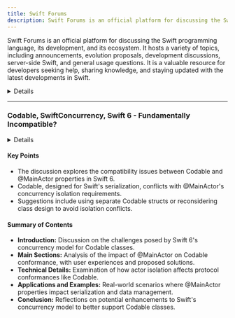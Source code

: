```yaml
---
title: Swift Forums
description: Swift Forums is an official platform for discussing the Swift programming language, its development, and its ecosystem. It hosts a variety of topics, including announcements, evolution proposals, development discussions, server-side Swift, and general usage questions. It is a valuable resource for developers seeking help, sharing knowledge, and staying updated with the latest developments in Swift.
---
```


Swift Forums is an official platform for discussing the Swift programming language, its development, and its ecosystem. It hosts a variety of topics, including announcements, evolution proposals, development discussions, server-side Swift, and general usage questions. It is a valuable resource for developers seeking help, sharing knowledge, and staying updated with the latest developments in Swift.

<details>
**URL:** https://forums.swift.org

**Authors:** `Swift Community`

**Complexity Levels:**
   - **Beginner:** 30%
   - **Intermediate:** 40%
   - **Advanced:** 30%

**Frequency of Posting:** Daily

**Types of Content:**
   - **Discussions:** 50% (General discussions and Q&A)
   - **Announcements:** 20% (Updates on Swift releases and project news)
   - **Development:** 30% (Proposals, server-side development, and related projects)

**Additional Features:**
   - **Guidelines:** Community guidelines for participation.
   - **Documentation:** Links to official Swift documentation.
   - **Community Showcase:** Announcements of Swift-related content and projects.
</details>

<LinkCard title="Visit Swift Forums" href="https://forums.swift.org/" />

---

### Codable, SwiftConcurrency, Swift 6 - Fundamentally Incompatible?

<details>

**URL:** https://forums.swift.org/t/codable-swiftconcurrency-swift-6-fundamentally-incompatible/73114

**Published:** July 11, 2024  
**Last Updated:** July 16, 2024

**Authors:** N/A

**Tags:**  
`concurrency`, `foundation`, `swift 6`, `protocols`

</details>

#### Key Points
- The discussion explores the compatibility issues between Codable and @MainActor properties in Swift 6.
- Codable, designed for Swift's serialization, conflicts with @MainActor's concurrency isolation requirements.
- Suggestions include using separate Codable structs or reconsidering class design to avoid isolation conflicts.

#### Summary of Contents
- **Introduction:** Discussion on the challenges posed by Swift 6's concurrency model for Codable classes.
- **Main Sections:** Analysis of the impact of @MainActor on Codable conformance, with user experiences and proposed solutions.
- **Technical Details:** Examination of how actor isolation affects protocol conformances like Codable.
- **Applications and Examples:** Real-world scenarios where @MainActor properties impact serialization and data management.
- **Conclusion:** Reflections on potential enhancements to Swift's concurrency model to better support Codable classes.

<LinkCard title="Read Full Article" href="https://forums.swift.org/t/codable-swiftconcurrency-swift-6-fundamentally-incompatible/73114" />
